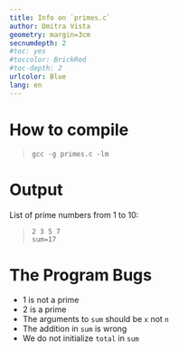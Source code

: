 ```yaml
---
title: Info on `primes.c`
author: Dmitra Vista
geometry: margin=3cm
secnumdepth: 2
#toc: yes
#toccolor: BrickRed
#toc-depth: 2
urlcolor: Blue
lang: en
---
```


# How to compile

> ~~~
> gcc -g primes.c -lm
> ~~~

# Output

List of prime numbers from 1 to 10:

> ~~~
> 2 3 5 7 
> sum=17
> ~~~

# The Program Bugs

- 1 is not a prime
- 2 is a prime
- The arguments to `sum` should be `x` not `n`
- The addition in `sum` is wrong
- We do not initialize `total` in `sum`
